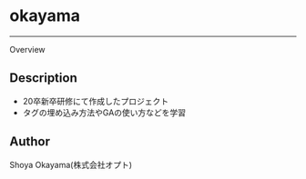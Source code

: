 # okayama

---

Overview

## Description

- 20卒新卒研修にて作成したプロジェクト
- タグの埋め込み方法やGAの使い方などを学習

## Author

Shoya Okayama(株式会社オプト)
